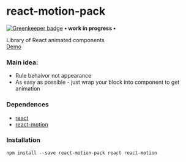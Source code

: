 # react-motion-pack

[![Greenkeeper badge](https://badges.greenkeeper.io/Nitive/react-motion-pack.svg)](https://greenkeeper.io/)
**• work in progress •**

Library of React animated components  
[Demo](http://nitive.github.io/react-motion-pack/)

### Main idea:
* Rule behaivor not appearance
* As easy as possible - just wrap your block into component to get animation

### Dependences
* [react](https://github.com/facebook/react)
* [react-motion](https://github.com/chenglou/react-motion)

### Installation
`npm install --save react-motion-pack react react-motion`
